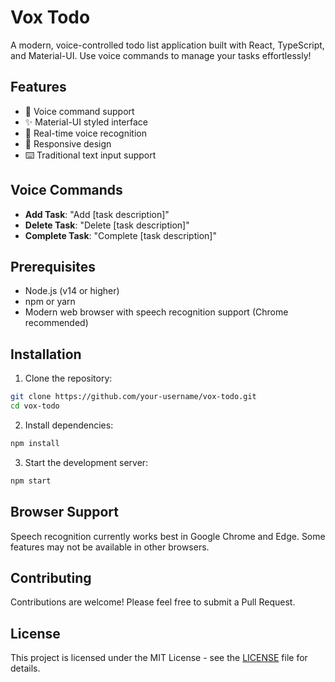 # Vox Todo

A modern, voice-controlled todo list application built with React, TypeScript, and Material-UI. Use voice commands to manage your tasks effortlessly!

## Features

- 🎤 Voice command support
- ✨ Material-UI styled interface
- 🔄 Real-time voice recognition
- 📱 Responsive design
- ⌨️ Traditional text input support

## Voice Commands

- **Add Task**: "Add [task description]"
- **Delete Task**: "Delete [task description]"
- **Complete Task**: "Complete [task description]"

## Prerequisites

- Node.js (v14 or higher)
- npm or yarn
- Modern web browser with speech recognition support (Chrome recommended)

## Installation

1. Clone the repository:
```bash
git clone https://github.com/your-username/vox-todo.git
cd vox-todo
```

2. Install dependencies:
```bash
npm install
```

3. Start the development server:
```bash
npm start
```

## Browser Support

Speech recognition currently works best in Google Chrome and Edge. Some features may not be available in other browsers.

## Contributing

Contributions are welcome! Please feel free to submit a Pull Request.

## License

This project is licensed under the MIT License - see the [LICENSE](LICENSE) file for details.
